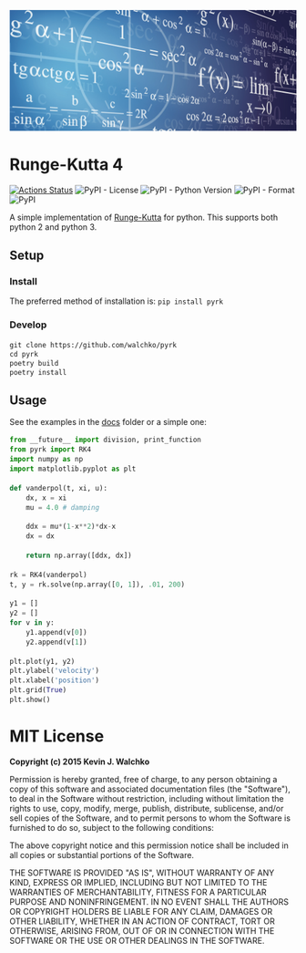 ![Header pic](https://github.com/walchko/pyrk/raw/master/pics/math2.jpg)

# Runge-Kutta 4

[![Actions Status](https://github.com/MomsFriendlyRobotCompany/pyrk/workflows/pytest/badge.svg)](https://github.com/MomsFriendlyRobotCompany/pyrk/actions)
![PyPI - License](https://img.shields.io/pypi/l/pyrk.svg)
![PyPI - Python Version](https://img.shields.io/pypi/pyversions/pyrk.svg)
![PyPI - Format](https://img.shields.io/pypi/format/pyrk.svg)
![PyPI](https://img.shields.io/pypi/v/pyrk.svg)

A simple implementation of
[Runge-Kutta](https://en.wikipedia.org/wiki/Runge%E2%80%93Kutta_methods)
for python. This supports both python 2 and python 3.

## Setup

### Install

The preferred method of installation is: `pip install pyrk`

### Develop

```
git clone https://github.com/walchko/pyrk
cd pyrk
poetry build
poetry install
```

## Usage

See the examples in the
[docs](https://github.com/walchko/pyrk/blob/master/doc/runge-kutta.ipynb)
folder or a simple one:

``` python
from __future__ import division, print_function
from pyrk import RK4
import numpy as np
import matplotlib.pyplot as plt

def vanderpol(t, xi, u):
    dx, x = xi
    mu = 4.0 # damping

    ddx = mu*(1-x**2)*dx-x
    dx = dx

    return np.array([ddx, dx])

rk = RK4(vanderpol)
t, y = rk.solve(np.array([0, 1]), .01, 200)

y1 = []
y2 = []
for v in y:
    y1.append(v[0])
    y2.append(v[1])

plt.plot(y1, y2)
plt.ylabel('velocity')
plt.xlabel('position')
plt.grid(True)
plt.show()
```

# MIT License

**Copyright (c) 2015 Kevin J. Walchko**

Permission is hereby granted, free of charge, to any person obtaining a
copy of this software and associated documentation files (the
"Software"), to deal in the Software without restriction, including
without limitation the rights to use, copy, modify, merge, publish,
distribute, sublicense, and/or sell copies of the Software, and to
permit persons to whom the Software is furnished to do so, subject to
the following conditions:

The above copyright notice and this permission notice shall be included
in all copies or substantial portions of the Software.

THE SOFTWARE IS PROVIDED "AS IS", WITHOUT WARRANTY OF ANY KIND, EXPRESS
OR IMPLIED, INCLUDING BUT NOT LIMITED TO THE WARRANTIES OF
MERCHANTABILITY, FITNESS FOR A PARTICULAR PURPOSE AND NONINFRINGEMENT.
IN NO EVENT SHALL THE AUTHORS OR COPYRIGHT HOLDERS BE LIABLE FOR ANY
CLAIM, DAMAGES OR OTHER LIABILITY, WHETHER IN AN ACTION OF CONTRACT,
TORT OR OTHERWISE, ARISING FROM, OUT OF OR IN CONNECTION WITH THE
SOFTWARE OR THE USE OR OTHER DEALINGS IN THE SOFTWARE.
